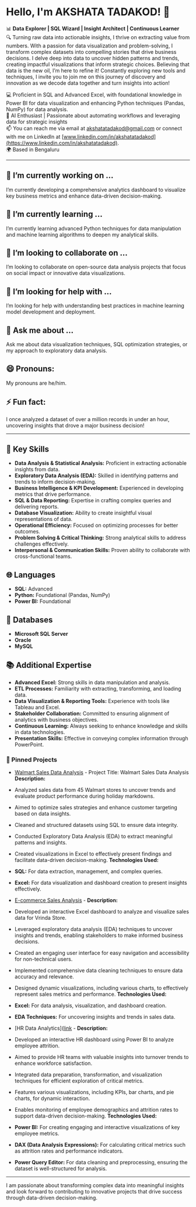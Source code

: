 # Hello, I'm AKSHATA TADAKOD! 👋

📊 **Data Explorer | SQL Wizard | Insight Architect | Continuous Learner**  
🔍 Turning raw data into actionable insights, I thrive on extracting value from numbers. With a passion for data visualization and problem-solving, I transform complex datasets into compelling stories that drive business decisions. I delve deep into data to uncover hidden patterns and trends, creating impactful visualizations that inform strategic choices. Believing that data is the new oil, I’m here to refine it! Constantly exploring new tools and techniques, I invite you to join me on this journey of discovery and innovation as we decode data together and turn insights into action!

💻 Proficient in SQL and Advanced Excel, with foundational knowledge in Power BI for data visualization and enhancing Python techniques (Pandas, NumPy) for data analysis.  
🤖 AI Enthusiast | Passionate about automating workflows and leveraging data for strategic insights  
📫 You can reach me via email at [akshatatadakod@gmail.com](mailto:akshatatadakod@gmail.com) or connect with me on LinkedIn at [www.linkedin.com/in/akshatatadakod](https://www.linkedin.com/in/akshatatadakod).  
🌍 Based in Bengaluru

---

## 🔭 I’m currently working on ...
I’m currently developing a comprehensive analytics dashboard to visualize key business metrics and enhance data-driven decision-making.

## 🌱 I’m currently learning ...
I’m currently learning advanced Python techniques for data manipulation and machine learning algorithms to deepen my analytical skills.

## 👯 I’m looking to collaborate on ...
I’m looking to collaborate on open-source data analysis projects that focus on social impact or innovative data visualizations.

## 🤔 I’m looking for help with ...
I’m looking for help with understanding best practices in machine learning model development and deployment.

## 💬 Ask me about ...
Ask me about data visualization techniques, SQL optimization strategies, or my approach to exploratory data analysis.

## 😄 Pronouns:
My pronouns are he/him.

## ⚡ Fun fact:
I once analyzed a dataset of over a million records in under an hour, uncovering insights that drove a major business decision!

---

## 🔑 Key Skills
- **Data Analysis & Statistical Analysis:** Proficient in extracting actionable insights from data.
- **Exploratory Data Analysis (EDA):** Skilled in identifying patterns and trends to inform decision-making.
- **Business Intelligence & KPI Development:** Experienced in developing metrics that drive performance.
- **SQL & Data Reporting:** Expertise in crafting complex queries and delivering reports.
- **Database Visualization:** Ability to create insightful visual representations of data.
- **Operational Efficiency:** Focused on optimizing processes for better outcomes.
- **Problem Solving & Critical Thinking:** Strong analytical skills to address challenges effectively.
- **Interpersonal & Communication Skills:** Proven ability to collaborate with cross-functional teams.

## 🌐 Languages
- **SQL:** Advanced
- **Python:** Foundational (Pandas, NumPy)
- **Power BI:** Foundational

## 💾 Databases
- **Microsoft SQL Server**
- **Oracle**
- **MySQL**

## 📚 Additional Expertise
- **Advanced Excel:** Strong skills in data manipulation and analysis.
- **ETL Processes:** Familiarity with extracting, transforming, and loading data.
- **Data Visualization & Reporting Tools:** Experience with tools like Tableau and Excel.
- **Stakeholder Collaboration:** Committed to ensuring alignment of analytics with business objectives.
- **Continuous Learning:** Always seeking to enhance knowledge and skills in data technologies.
- **Presentation Skills:** Effective in conveying complex information through PowerPoint.

### 📌 Pinned Projects
- [Walmart Sales Data Analysis]([link](https://github.com/Ak-AlphaData/SQL-Projects/blob/main/Walmart%20Sales%20Data%20Analysis/Documentation.md)) - Project Title: Walmart Sales Data Analysis
 **Description:**
 - Analyzed sales data from 45 Walmart stores to uncover trends and evaluate product performance during holiday markdowns.
 - Aimed to optimize sales strategies and enhance customer targeting based on data insights.
 - Cleaned and structured datasets using SQL to ensure data integrity.
 - Conducted Exploratory Data Analysis (EDA) to extract meaningful patterns and insights.
 - Created visualizations in Excel to effectively present findings and facilitate data-driven decision-making.
 **Technologies Used:**
 - **SQL:** For data extraction, management, and complex queries.
 - **Excel:** For data visualization and dashboard creation to present insights effectively.
   
- [E-commerce Sales Analysis]([link](https://github.com/Ak-AlphaData/Excel-Projects/blob/main/E-Commerce%20Sales%20Data%20Analysis/Documentation.MD)) -
 **Description:**
 - Developed an interactive Excel dashboard to analyze and visualize sales data for Vrinda Store.
 - Leveraged exploratory data analysis (EDA) techniques to uncover insights and trends, enabling stakeholders to make informed business decisions.
 - Created an engaging user interface for easy navigation and accessibility for non-technical users.
 - Implemented comprehensive data cleaning techniques to ensure data accuracy and relevance.
 - Designed dynamic visualizations, including various charts, to effectively represent sales metrics and performance.
 **Technologies Used:**
- **Excel:** For data analysis, visualization, and dashboard creation.
- **EDA Techniques:** For uncovering insights and trends in sales data.
  
- [HR Data Analytics]([link](https://github.com/Ak-AlphaData/Power-BI-Projects/blob/main/HR-Analytics/Documentation.md) -
 **Description:**
 - Developed an interactive HR dashboard using Power BI to analyze employee attrition.
 - Aimed to provide HR teams with valuable insights into turnover trends to enhance workforce satisfaction.
 - Integrated data preparation, transformation, and visualization techniques for efficient exploration of critical metrics.
 - Features various visualizations, including KPIs, bar charts, and pie charts, for dynamic interaction.
 - Enables monitoring of employee demographics and attrition rates to support data-driven decision-making.
**Technologies Used:**
 - **Power BI:** For creating engaging and interactive visualizations of key employee metrics.
 - **DAX (Data Analysis Expressions):** For calculating critical metrics such as attrition rates and performance indicators.
 - **Power Query Editor:** For data cleaning and preprocessing, ensuring the dataset is well-structured for analysis.

---

I am passionate about transforming complex data into meaningful insights and look forward to contributing to innovative projects that drive success through data-driven decision-making.


